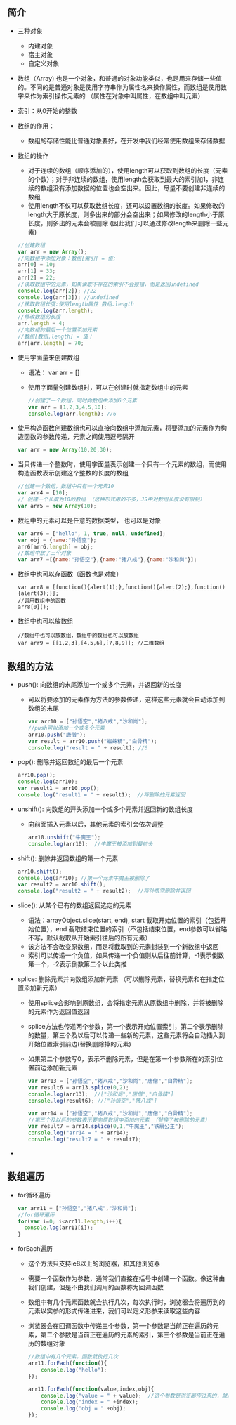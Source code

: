 ## 简介

- 三种对象

  - 内建对象
  - 宿主对象
  - 自定义对象

- 数组（Array) 也是一个对象，和普通的对象功能类似，也是用来存储一些值的。不同的是普通对象是使用字符串作为属性名来操作属性，而数组是使用数字来作为索引操作元素的 （属性在对象中叫属性，在数组中叫元素）

- 索引：从0开始的整数

- 数组的作用：

  - 数组的存储性能比普通对象要好，在开发中我们经常使用数组来存储数据

- 数组的操作

  - 对于连续的数组（顺序添加的），使用length可以获取到数组的长度（元素的个数）；对于非连续的数组，使用length会获取到最大的索引加1，非连续的数组没有添加数据的位置也会空出来。因此，尽量不要创建非连续的数组
  - 使用length不仅可以获取数组长度，还可以设置数组的长度。如果修改的length大于原长度，则多出来的部分会空出来；如果修改的length小于原长度，则多出的元素会被删除 (因此我们可以通过修改length来删除一些元素)

  ```javascript
  //创建数组
  var arr = new Array();
  //向数组中添加对象：数组[索引] = 值;
  arr[0] = 10;
  arr[1] = 33;
  arr[2] = 22;
  //读取数组中的元素，如果读取不存在的索引不会报错，而是返回undefined
  console.log(arr[2]); //22
  console.log(arr[3]); //undefined
  //获取数组长度:使用length属性 数组.length
  console.log(arr.length);
  //修改数组的长度
  arr.length = 4;
  //向数组的最后一个位置添加元素
  //数组[数组.length] = 值；
  arr[arr.length] = 70;
  ```

- 使用字面量来创建数组

  - 语法： var arr = []

  - 使用字面量创建数组时，可以在创建时就指定数组中的元素

    ```javascript
    //创建了一个数组，同时向数组中添加6个元素
    var arr = [1,2,3,4,5,10];
    console.log(arr.length); //6
    ```

- 使用构造函数创建数组也可以直接向数组中添加元素，将要添加的元素作为构造函数的参数传递，元素之间使用逗号隔开

  ```javascript
  var arr = new Array(10,20,30);
  ```

- 当只传递一个整数时，使用字面量表示创建一个只有一个元素的数组，而使用构造函数表示创建这个整数的长度的数组

  ```javascript
  //创建一个数组，数组中只有一个元素10
  var arr4 = [10];
  // 创建一个长度为10的数组 （这种形式用的不多，JS中对数组长度没有限制）
  var arr5 = new Array(10);
  ```

- 数组中的元素可以是任意的数据类型， 也可以是对象

  ```javascript
  var arr6 = ["hello", 1, true, null, undefined];
  var obj = {name:"孙悟空"};
  arr6[arr6.length] = obj;
  //数组中放了三个对象
  var arr7 =[{name:"孙悟空"},{name:"猪八戒"},{name:"沙和尚"}]; 
  ```

- 数组中也可以存函数（函数也是对象）

  ```
  var arr8 = [function(){alert(1);},function(){alert(2);},function(){alert(3);}];
  //调用数组中的函数
  arr8[0]();
  ```

- 数组中也可以放数组

  ```
  //数组中也可以放数组，数组中的数组也可以放数组
  var arr9 = [[1,2,3],[4,5,6],[7,8,9]]; //二维数组
  ```

## 数组的方法

- push(): 向数组的末尾添加一个或多个元素，并返回新的长度

  - 可以将要添加的元素作为方法的参数传递，这样这些元素就会自动添加到数组的末尾

    ```javascript
    var arr10 = ["孙悟空","猪八戒","沙和尚"];
    //push可以添加一个或多个元素
    arr10.push("唐僧");
    var result = arr10.push("蜘蛛精","白骨精");
    console.log("result = " + result); //6 
    ```

- pop(): 删除并返回数组的最后一个元素

  ```javascript
  arr10.pop();
  console.log(arr10);
  var result1 = arr10.pop();
  console.log("result1 = " + result1);  //将删除的元素返回
  ```

- unshift(): 向数组的开头添加一个或多个元素并返回新的数组长度

  - 向前面插入元素以后，其他元素的索引会依次调整

    ```javascript
    arr10.unshift("牛魔王");
    console.log(arr10);  //牛魔王被添加到最前头
    ```

- shift(): 删除并返回数组的第一个元素

  ```javascript
  arr10.shift();
  console.log(arr10); //第一个元素牛魔王被删除了
  var result2 = arr10.shift();
  console.log("result2 = " + result2);  //将孙悟空删除并返回
  ```

- slice(): 从某个已有的数组返回选定的元素

  - 语法：arrayObject.slice(start, end), start 截取开始位置的索引（包括开始位置），end 截取结束位置的索引（不包括结束位置，end参数可以省略不写，默认截取从开始索引往后的所有元素）
  - 该方法不会改变原数组，而是将截取到的元素封装到一个新数组中返回
  - 索引可以传递一个负值，如果传递一个负值则从后往前计算，-1表示倒数第一个，-2表示倒数第二个以此类推

- splice: 删除元素并向数组添加新元素 （可以删除元素，替换元素和在指定位置添加新元素）

  - 使用splice会影响到原数组，会将指定元素从原数组中删除，并将被删除的元素作为返回值返回

  - splice方法也传递两个参数，第一个表示开始位置索引，第二个表示删除的数量，第三个及以后可以传递一些新的元素，这些元素将会自动插入到开始位置索引前边(替换删除掉的元素)

  - 如果第二个参数写0，表示不删除元素，但是在第一个参数所在的索引位置前边添加新元素

    ```javascript
    var arr13 = ["孙悟空","猪八戒","沙和尚","唐僧","白骨精"];
    var result6 = arr13.splice(0,2);
    console.log(arr13);  //["沙和尚","唐僧","白骨精"]
    console.log(result6); //["孙悟空","猪八戒"]
    
    var arr14 = ["孙悟空","猪八戒","沙和尚","唐僧","白骨精"];
    //第三个及以后的参数表示要向原数组中添加的元素 （替换了被删除的元素）
    var result7 = arr14.splice(0,1,"牛魔王","铁扇公主");
    console.log("arr14 = " + arr14);
    console.log("result7 = " + result7);
    ```

- 

## 数组遍历

- for循环遍历

  ```javascript
  var arr11 = ["孙悟空","猪八戒","沙和尚"];
  //for循环遍历
  for(var i=0; i<arr11.length;i++){
  	console.log(arr11[i]);
  }
  ```

- forEach遍历

  - 这个方法只支持ie8以上的浏览器，和其他浏览器

  - 需要一个函数作为参数，通常我们直接在括号中创建一个函数。像这种由我们创建，但是不由我们调用的函数称为回调函数

  - 数组中有几个元素函数就会执行几次，每次执行时，浏览器会将遍历到的元素以实参的形式传递进来，我们可以定义形参来读取这些内容

  - 浏览器会在回调函数中传递三个参数，第一个参数是当前正在遍历的元素，第二个参数是当前正在遍历的元素的索引，第三个参数是当前正在遍历的数组对象

    ```javascript
    //数组中有几个元素，函数就执行几次
    arr11.forEach(function(){
    	console.log("hello");
    });
    
    arr11.forEach(function(value,index,obj){
    	console.log("value = " + value);  //这个参数是浏览器传过来的，就是数组中的每个元素
        console.log("index = " +index);
        console.log("obj = " +obj);
    });
    ```

